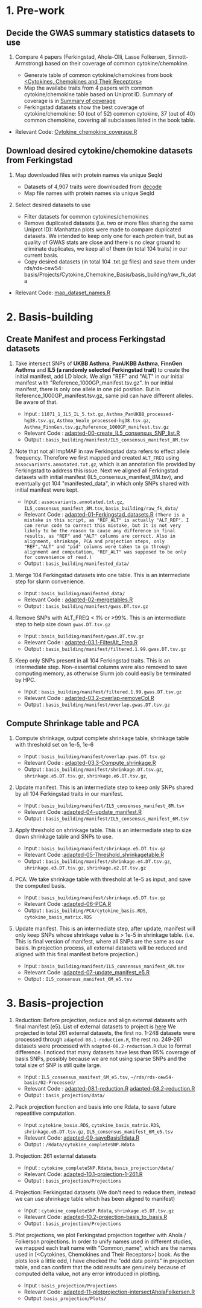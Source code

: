 
# 1. Pre-work

## Decide the GWAS summary statistics datasets to use

1. Compare 4 papers (Ferkingstad, Ahola-Olli, Lasse Folkersen, Sinnott-Armstrong) based on their coverage of common cytokine/chemokine.

   * Generate table of common cytokine/chemokines from book  [<Cytokines, Chemokines and Their Receptors>](https://www.ncbi.nlm.nih.gov/books/NBK6294/)
   * Map the availabe traits from 4 papers with common cytokine/chemokine table based on Uniprot ID. Summary of coverage is in [Summary of coverage](https://docs.google.com/spreadsheets/d/1lXT4dmS9ogFrl2nv5Qr2KHEoDk5g2vf2kOv9OzG8El4/edit#gid=1947277513)
   * Ferkingstad datasets show the best coverage of cytokine/chemokine: 50 (out of 52) common cytokine, 37 (out of 40) common chemokine, covering all subclasses listed in the book table.

  * Relevant Code: [Cytokine_chemokine_coverage.R](https://github.com/Volvic-19/Cytokine_Chemokine_Basis/blob/main/Pre-work/Cytokine_chemokine_coverage.R)

## Download desired cytokine/chemokine datasets from Ferkingstad

1. Map downloaded files with protein names via unique SeqId
   * Datasets of 4,907 traits were downloaded from [decode](https://www.decode.com/summarydata/)
   * Map file names with protein names via unique SeqId
   
2. Select desired datasets to use
   * Filter datasets for common cytokines/chemokines
   * Remove duplicated datasets (i.e. two or more files sharing the same Uniprot ID): Manhattan plots were made to compare duplicated datasets. We intended to keep only one for each protein trait, but as quality of GWAS stats are close and there is no clear ground to eliminate duplicates, we keep all of them (in total 104 traits) in our current basis.
   * Copy desired datasets (in total 104 .txt.gz files) and save them under rds/rds-cew54-basis/Projects/Cytokine_Chemokine_Basis/basis_building/raw_fk_data
  
  * Relevant Code: [map_dataset_names.R](https://github.com/Volvic-19/Cytokine_Chemokine_Basis/blob/main/Pre-work/map_dataset_names/map_dataset_names.R)
 
 
 # 2. Basis-building

## Create Manifest and process Ferkingstad datasets

1. Take intersect SNPs of **UKBB Asthma**, **PanUKBB Asthma**, **FinnGen Asthma** and **IL5 (a randomly selected Ferkingstad trait)** to create the initial manifest, add LD block. We align "REF" and "ALT" in our initial manifest with "Reference_1000GP_manifest.tsv.gz". In our initial manifest, there is only one allele in one pid position. But in Reference_1000GP_manifest.tsv.gz, same pid can have different alleles. Be aware of that.
    * Input : `11071_1_IL5_IL_5.txt.gz`, `Asthma_PanUKBB_processed-hg38.tsv.gz`, `Asthma_Neale_processed-hg38.tsv.gz`, `Asthma_FinnGen.tsv.gz`,`Reference_1000GP_manifest.tsv.gz`
    * Relevant Code : [adapted-00-create_IL5_consensus_SNP_list.R](https://github.com/Volvic-19/Cytokine_Chemokine_Basis/blob/main/basis_building/code/adapted-00-create_IL5_consensus_SNP_list.R)
    * Output : `basis_building/manifest/IL5_consensus_manifest_8M.tsv`

2. Note that not all ImpMAF in raw Ferkingstad data refers to effect allele frequency. Therefore we first mapped and created `ALT_FREQ` using `assocvariants.annotated.txt.gz`, which is an annotation file provided by Ferkingstad to address this issue. Next we aligned all Ferkingstad datasets with initial manifest (IL5_consensus_manifest_8M.tsv), and eventually got 104 "manifested_data", in which only SNPs shared with initial manifest were kept.
    * Input : `assocvariants.annotated.txt.gz`, `IL5_consensus_manifest_8M.tsv`, `basis_building/raw_fk_data/`
    * Relevant Code : [adapted-01-Ferkingstad_datasets.R](https://github.com/Volvic-19/Cytokine_Chemokine_Basis/blob/main/basis_building/code/adapted-01-Ferkingstad_datasets.R) ` (There is a mistake in this script, as "REF_ALT" is actually "ALT_REF". I can rerun code to correct this mistake, but it is not very likely to be the reason to cause any difference in final results, as "REF" and "ALT" columns are correct. Also in alignment, shrinkage, PCA and projection steps, only "REF","ALT" and "pid" columns were taken to go through alignment and computation, "REF_ALT" was supposed to be only for convenience of read.) `
    * Output : `basis_building/manifested_data/`

3.  Merge 104 Ferkingstad datasets into one table. This is an intermediate step for slurm convenience.
    * Input : `basis_building/manifested_data/`
    * Relevant Code : [adapted-02-mergetables.R](https://github.com/Volvic-19/Cytokine_Chemokine_Basis/blob/main/basis_building/code/adapted-02-mergetables.R)
    * Output : `basis_building/manifest/gwas.DT.tsv.gz`

4.  Remove SNPs with ALT_FREQ < 1% or >99%. This is an intermediate step to help size down `gwas.DT.tsv.gz`
    * Input : `basis_building/manifest/gwas.DT.tsv.gz`
    * Relevant Code : [adapted-03.1-FilterAlt_Freq.R](https://github.com/Volvic-19/Cytokine_Chemokine_Basis/blob/main/basis_building/code/adapted-03.1-FilterAlt_Freq.R)
    * Output : `basis_building/manifest/filtered.1.99.gwas.DT.tsv.gz`

5.  Keep only SNPs present in all 104 Ferkingstad traits. This is an intermediate step. Non-essential columns were also removed to save computing memory, as otherwise Slurm job could easily be terminated by HPC.
    * Input : `basis_building/manifest/filtered.1.99.gwas.DT.tsv.gz`
    * Relevant Code : [adapted-03.2-overlap-removeCol.R](https://github.com/Volvic-19/Cytokine_Chemokine_Basis/blob/main/basis_building/code/adapted-03.2-overlap-removeCol.R)
    * Output : `basis_building/manifest/overlap.gwas.DT.tsv.gz`


## Compute Shrinkage table and PCA

1.  Compute shrinkage, output complete shrinkage table, shrinkage table with threshold set on 1e-5, 1e-6
    * Input : `basis_building/manifest/overlap.gwas.DT.tsv.gz`
    * Relevant Code : [adapted-03.3-Compute_shrinkage.R](https://github.com/Volvic-19/Cytokine_Chemokine_Basis/blob/main/basis_building/code/adapted-03.3-Compute_shrinkage.R)
    * Output : `basis_building/manifest/shrinkage.DT.tsv.gz`, `shrinkage.e5.DT.tsv.gz`, `shrinkage.e6.DT.tsv.gz`, 

2.  Update manifest. This is an intermediate step to keep only SNPs shared by all 104 Ferkingstad traits in our manifest.
    * Input : `basis_building/manifest/IL5_consensus_manifest_8M.tsv`
    * Relevant Code :[adapted-04-update_manifest.R](https://github.com/Volvic-19/Cytokine_Chemokine_Basis/blob/main/basis_building/code/adapted-04-update_manifest.R)
    * Output : `basis_building/manifest/IL5_consensus_manifest_6M.tsv`


3.  Apply threshold on shrinkage table. This is an intermediate step to size down shrinkage table and SNPs to use.
    * Input : `basis_building/manifest/shrinkage.e5.DT.tsv.gz`
    * Relevant Code :[adapted-05-Threshold_shrinkagetable.R](https://github.com/Volvic-19/Cytokine_Chemokine_Basis/blob/main/basis_building/code/adapted-05-Threshold_shrinkagetable.R)
    * Output : `basis_building/manifest/shrinkage.e4.DT.tsv.gz`, `shrinkage.e3.DT.tsv.gz`, `shrinkage.e2.DT.tsv.gz`

4.  PCA. We take shrinkage table with threshold at 1e-5 as input, and save the computed basis.
    * Input : `basis_building/manifest/shrinkage.e5.DT.tsv.gz`
    * Relevant Code :[adapted-06-PCA.R](https://github.com/Volvic-19/Cytokine_Chemokine_Basis/blob/main/basis_building/code/adapted-06-PCA.R)
    * Output : `basis_building/PCA/cytokine_basis.RDS`, `cytokine_basis_matrix.RDS`

5.  Update manifest. This is an intermediate step, after update, manifest will only keep SNPs whose shrinkage value  is > 1e-5 in shrinkage table. (i.e. This is final version of manifest, where all SNPs are the same as our basis. In projection process, all external datasets will be reduced and aligned with this final manifest before projection.)
    * Input : `basis_building/manifest/IL5_consensus_manifest_6M.tsv`
    * Relevant Code :[adapted-07-update_manifest_e5.R](https://github.com/Volvic-19/Cytokine_Chemokine_Basis/blob/main/basis_building/code/adapted-07-update_manifest_e5.R)
    * Output : `IL5_consensus_manifest_6M_e5.tsv`



 # 3. Basis-projection
 
1.  Reduction: Before projection, reduce and align external datasets with final manifest (e5). List of external datasets to project is [here](https://github.com/Volvic-19/Cytokine_Chemokine_Basis/blob/main/basis_projection/code/traits_to_project_early_test.txt) We projected in total 261 external datasets, the first no. 1-248 datasets were processed through `adapted-08.1-reduction.R`, the rest no. 249-261 datasets were processed with `adapted-08.2-reduction.R` due to format difference. I noticed that many datasets have less than 95% coverage of basis SNPs, possibly because we are not using sparse SNPs and the total size of SNP is still quite large.
    * Input : `IL5_consensus_manifest_6M_e5.tsv`, `~/rds/rds-cew54-basis/02-Processed/`
    * Relevant Code : [adapted-08.1-reduction.R](https://github.com/Volvic-19/Cytokine_Chemokine_Basis/blob/main/basis_projection/code/adapted-08.1-reduction.R)  [adapted-08.2-reduction.R](https://github.com/Volvic-19/Cytokine_Chemokine_Basis/blob/main/basis_projection/code/adapted-08.2-reduction.R)
    * Output : `basis_projection/data/`

2.  Pack projection function and basis into one Rdata, to save future repeatitive computation. 
    * Input :`cytokine_basis.RDS`, `cytokine_basis_matrix.RDS`, `shrinkage.e5.DT.tsv.gz`, `IL5_consensus_manifest_6M_e5.tsv`
    * Relevant Code: [adapted-09-saveBasisRdata.R](https://github.com/Volvic-19/Cytokine_Chemokine_Basis/blob/main/basis_projection/code/adapted-09-saveBasisRdata.R)
    * Output : `/Rdata/cytokine_completeSNP.Rdata`

3.  Projection: 261 external datasets 
    * Input : `cytokine_completeSNP.Rdata`, `basis_projection/data/`
    * Relevant Code: [adapted-10.1-projection-1-261.R](https://github.com/Volvic-19/Cytokine_Chemokine_Basis/blob/main/basis_projection/code/adapted-10.1-projection-1-261.R)
    * Output : `basis_projection/Projections`

4.  Projection: Ferkingstad datasets (We don't need to reduce them, instead we can use shrinkage table which has been aligned to manifest)
    * Input : `cytokine_completeSNP.Rdata`, `shrinkage.e5.DT.tsv.gz`
    * Relevant Code: [adapted-10.2-projection-basis_to_basis.R](https://github.com/Volvic-19/Cytokine_Chemokine_Basis/blob/main/basis_projection/code/adapted-10.2-projection-basis_to_basis.R)
    * Output : `basis_projection/Projections`

5.  Plot projections, we plot Ferkingstad projection together with Ahola / Folkerson projections. In order to unify names used in different studies, we mapped each trait name with "Common_name", which are the names used in [<Cytokines, Chemokines and Their Receptors>] book. As the plots look a little odd, I have checked the "odd data points" in projection table, and can confirm that the odd results are genuinely because of computed delta value, not any error introduced in plotting.
    * Input : `basis_projection/Projections`
    * Relevant Code: [adapted-11-plotprojection-intersectAholaFolkersen.R](https://github.com/Volvic-19/Cytokine_Chemokine_Basis/blob/main/basis_projection/code/adapted-11-plotprojection-intersectAholaFolkersen.R)
    * Output :`basis_projection/Plots/`






